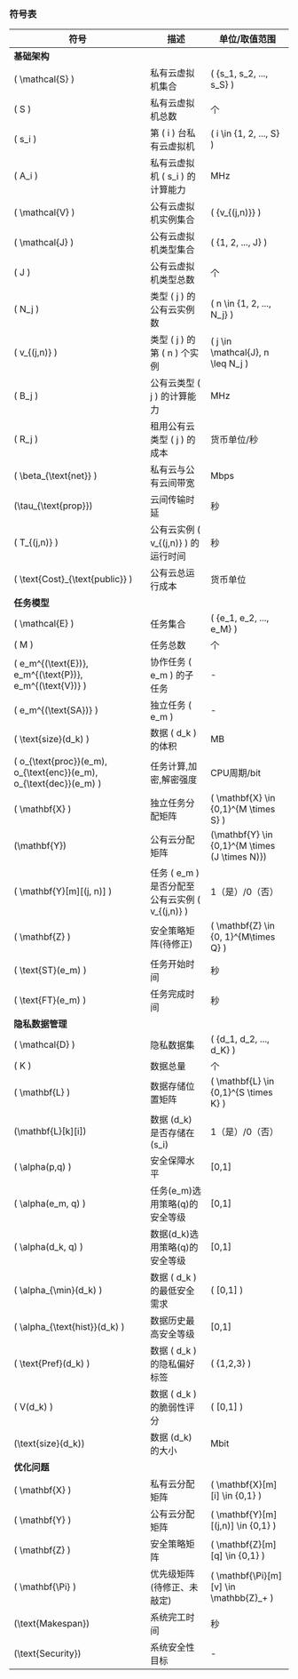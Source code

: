 ### **符号表**

| 符号| 描述| 单位/取值范围|
| - | - | - |
| **基础架构** | | |
| \( \mathcal{S} \) | 私有云虚拟机集合 | \( \{s_1, s_2, ..., s_S\} \) |
| \( S \) | 私有云虚拟机总数 | 个 |
| \( s_i \) | 第 \( i \) 台私有云虚拟机 | \( i \in \{1, 2, ..., S\} \) |
| \( A_i \) | 私有云虚拟机 \( s_i \) 的计算能力 | MHz |
| \( \mathcal{V} \) | 公有云虚拟机实例集合 | \( \{v_{(j,n)}\} \) |
| \( \mathcal{J} \) | 公有云虚拟机类型集合 | \( \{1, 2, ..., J\} \) |
| \( J \) | 公有云虚拟机类型总数 | 个 |
| \( N_j \) | 类型 \( j \) 的公有云实例数 | \( n \in \{1, 2, ..., N_j\} \) |
| \( v_{(j,n)} \) | 类型 \( j \) 的第 \( n \) 个实例 | \( j \in \mathcal{J}, n \leq N_j \) |
| \( B_j \) | 公有云类型 \( j \) 的计算能力 | MHz |
| \( R_j \) | 租用公有云类型 \( j \) 的成本 | 货币单位/秒 |
| \( \beta_{\text{net}} \) | 私有云与公有云间带宽 | Mbps |
| \(\tau_{\text{prop}}\) | 云间传输时延 | 秒 |
| \( T_{(j,n)} \) | 公有云实例 \( v_{(j,n)} \) 的运行时间 | 秒 |
| \( \text{Cost}_{\text{public}} \) | 公有云总运行成本 | 货币单位 |
| **任务模型** | | |
| \( \mathcal{E} \) | 任务集合 | \( \{e_1, e_2, ..., e_M\} \) |
| \( M \) | 任务总数 | 个 |
| \( e_m^{(\text{E})}, e_m^{(\text{P})}, e_m^{(\text{V})} \) | 协作任务 \( e_m \) 的子任务 | - |
| \( e_m^{(\text{SA})} \) | 独立任务 \( e_m \) | - |
| \( \text{size}(d_k) \) | 数据 \( d_k \) 的体积 | MB |
| \( o_{\text{proc}}(e_m), o_{\text{enc}}(e_m), o_{\text{dec}}(e_m) \) | 任务计算,加密,解密强度 | CPU周期/bit |
| \( \mathbf{X} \) | 独立任务分配矩阵 | \( \mathbf{X} \in \{0,1\}^{M \times S} \) |
| \(\mathbf{Y}\) | 公有云分配矩阵 | \(\mathbf{Y} \in \{0,1\}^{M \times (J \times N)}\) |
| \( \mathbf{Y}[m][(j, n)] \) | 任务 \( e_m \) 是否分配至公有云实例 \( v_{(j,n)} \) | 1（是）/0（否） |
| \( \mathbf{Z} \) | 安全策略矩阵(待修正) | \( \mathbf{Z} \in \{0, 1\}^{M\times Q} \) |
| \( \text{ST}(e_m) \) | 任务开始时间 | 秒 |
| \( \text{FT}(e_m) \) | 任务完成时间 | 秒 |
| **隐私数据管理** | | |
| \( \mathcal{D} \) | 隐私数据集 | \( \{d_1, d_2, ..., d_K\} \) |
| \( K \) | 数据总量 | 个 |
| \( \mathbf{L} \) | 数据存储位置矩阵 | \( \mathbf{L} \in \{0,1\}^{S \times K} \) |
| \(\mathbf{L}[k][i]\) | 数据 \(d_k\) 是否存储在 \(s_i\) | 1（是）/0（否） | 矩阵索引顺序需确认 |
| \( \alpha(p,q) \) | 安全保障水平 | [0,1] |
| \( \alpha(e_m, q) \) | 任务\(e_m\)选用策略\(q\)的安全等级 | [0,1] | \ref{subsec:data-formulation} |
| \( \alpha(d_k, q) \) | 数据\(d_k\)选用策略\(q\)的安全等级 | [0,1] | \ref{subsec:data-formulation} |
| \( \alpha_{\min}(d_k) \) | 数据 \( d_k \) 的最低安全需求 | \( [0,1] \) |
| \( \alpha_{\text{hist}}(d_k) \) | 数据历史最高安全等级 | [0,1] |
| \( \text{Pref}(d_k) \) | 数据 \( d_k \) 的隐私偏好标签 | \( \{1,2,3\} \) |
| \( V(d_k) \) | 数据 \( d_k \) 的脆弱性评分 | \( [0,1] \) |
| \(\text{size}(d_k)\) | 数据 \(d_k\) 的大小 | Mbit |
| **优化问题** | | |
| \( \mathbf{X} \) | 私有云分配矩阵 | \( \mathbf{X}[m][i] \in \{0,1\} \) | \ref{sec:opt-prob} |
| \( \mathbf{Y} \) | 公有云分配矩阵 | \( \mathbf{Y}[m][(j,n)] \in \{0,1\} \) | \ref{sec:opt-prob} |
| \( \mathbf{Z} \) | 安全策略矩阵 | \( \mathbf{Z}[m][q] \in \{0,1\} \) | \ref{sec:opt-prob} |
| \( \mathbf{\Pi} \) | 优先级矩阵(待修正、未敲定) | \( \mathbf{\Pi}[m][v] \in \mathbb{Z}_+ \) | \ref{sec:opt-prob} |
| \(\text{Makespan}\) | 系统完工时间 | 秒 |
| \(\text{Security}\) | 系统安全性目标 | - |
